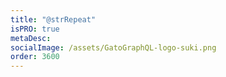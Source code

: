 ```yaml
---
title: "@strRepeat"
isPRO: true
metaDesc:
socialImage: /assets/GatoGraphQL-logo-suki.png
order: 3600
---
```

